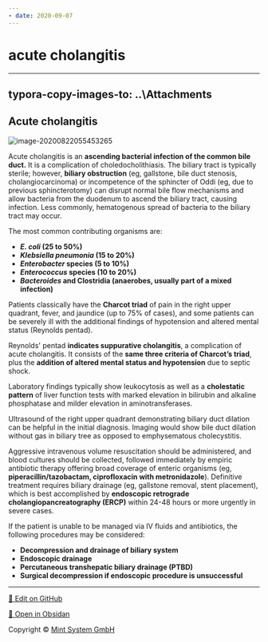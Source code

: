 ```yaml
---
- date: 2020-09-07
---
```


# acute cholangitis
---

## typora-copy-images-to: ..\Attachments

## Acute cholangitis

<!-- acute cholangitis cause, sx, dx, rx -->

![image-20200822055453265](https://photos.thisispiggy.com/file/wikiFiles/image-20200822055453265.png)

Acute cholangitis is an **ascending bacterial infection of the common bile duct.** It is a complication of choledocholithiasis. The biliary tract is typically sterile; however, **biliary obstruction** (eg, gallstone, bile duct stenosis,  cholangiocarcinoma) or incompetence of the sphincter of Oddi (eg, due to previous sphincterotomy) can disrupt normal bile flow mechanisms and allow bacteria from the duodenum to ascend the biliary tract, causing  infection. Less commonly, hematogenous spread of bacteria to the  biliary tract may occur.

The most common contributing organisms are:

- **_E. coli_ (25 to 50%)**
- **_Klebsiella pneumonia_ (15 to 20%)**
- **_Enterobacter_ species (5 to 10%)**
- **_Enterococcus_ species (10 to 20%)**
- **_Bacteroides_ and Clostridia (anaerobes, usually part of a mixed infection)**

Patients classically have the **Charcot  triad** of pain in the right upper quadrant, fever, and jaundice (up to  75% of cases), and some patients can be severely ill with the additional findings of hypotension and altered mental status (Reynolds pentad).

Reynolds' pentad **indicates suppurative cholangitis**, a complication of acute cholangitis. It consists of the **same three criteria of Charcot’s triad**, plus the **addition of altered mental status and hypotension** due to septic shock.

Laboratory findings typically show leukocytosis as well as a  **cholestatic pattern** of liver function tests with marked elevation in bilirubin and alkaline phosphatase and milder elevation in  aminotransferases.

Ultrasound of the right upper quadrant  demonstrating biliary duct dilation can be helpful in the initial diagnosis. Imaging would show bile duct dilation without gas in biliary tree as opposed to emphysematous cholecystitis.

Aggressive intravenous volume resuscitation should be  administered, and blood cultures should be collected, followed  immediately by empiric antibiotic therapy offering broad coverage of  enteric organisms (eg, **piperacillin/tazobactam, ciprofloxacin with metronidazole**). Definitive treatment requires biliary drainage (eg, gallstone removal, stent placement), which is best accomplished by  **endoscopic retrograde cholangiopancreatography (ERCP)** within 24-48  hours or more urgently in severe cases.

If the patient is unable to be managed via IV fluids and antibiotics, the following procedures may be considered:

- **Decompression and drainage of biliary system**
- **Endoscopic drainage**
- **Percutaneous transhepatic biliary drainage (PTBD)**
- **Surgical decompression if endoscopic procedure is unsuccessful**


<hr>

[📝 Edit on GitHub](https://github.com/Mint-System/Knowledge/blob/master/acute%20cholangitis.md)

[📂 Open in Obsidan](obsidian://open?vault=Knowledge%20Mint%20System&file=acute%20cholangitis.md ':target=_self')

<footer>Copyright © <a href="https://www.mint-system.ch/">Mint System GmbH</a></footer>